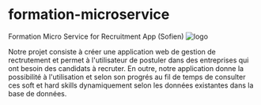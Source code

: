 # formation-microservice
Formation Micro Service for Recruitment App (Sofien)
![logo](https://user-images.githubusercontent.com/92694381/139271383-274fa498-cab4-4181-9fad-5b67b6b9d33c.png)


Notre projet consiste à créer une application web de gestion de rectrutement et permet à l'utilisateur de postuler dans des entreprises qui ont besoin des candidats à recruter. En outre, notre application donne la possibilité à l'utilisation et selon son progrés au fil de temps de consulter ces soft et hard skills dynamiquement selon les données existantes dans la base de données.
